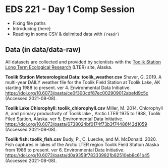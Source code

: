 # EDS 221 - Day 1 Comp Session

- Fixing file paths
- Introducing {here}
- Reading in some CSV & delimited data with `{readr}`

## Data (in data/data-raw)

All datasets are collected and provided by scientists with the [Toolik Station Long Term Ecological Research](https://www.uaf.edu/toolik/) (LTER) site, Alaska.

**Toolik Station Meteorological Data: toolik_weather.csv** Shaver, G. 2019. A multi-year DAILY weather file for the Toolik Field Station at Toolik Lake, AK starting 1988 to present. ver 4. Environmental Data Initiative. https://doi.org/10.6073/pasta/ce0f300cdf87ec002909012abefd9c5c (Accessed 2021-08-08).

**Toolik Lake Chlorophyll: toolik_chlorophyll.csv**  Miller, M. 2014. Chlorophyll A, and primary productivity of Toolik lake , Arctic LTER 1975 to 1988, Toolik Filed Station, Alaska. ver 5. Environmental Data Initiative. https://doi.org/10.6073/pasta/6738024bf0174f73b3f74486f43d1059 (Accessed 2021-08-08).

**Toolik fish: toolik_fish.csv** Budy, P., C. Luecke, and M. McDonald. 2020. Fish captures in lakes of the Arctic LTER region Toolik Field Station Alaska from 1986 to present. ver 6. Environmental Data Initiative. https://doi.org/10.6073/pasta/d0a9358f783339821b82510eb8c61b45 (Accessed 2021-08-08).
